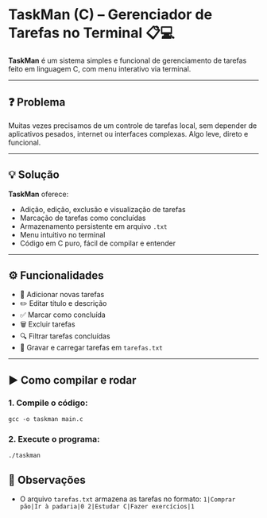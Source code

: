 # TaskMan (C) – Gerenciador de Tarefas no Terminal 📋💻

**TaskMan** é um sistema simples e funcional de gerenciamento de tarefas feito em linguagem C, com menu interativo via terminal.

---

## ❓ Problema

Muitas vezes precisamos de um controle de tarefas local, sem depender de aplicativos pesados, internet ou interfaces complexas. Algo leve, direto e funcional.

---

## 💡 Solução

**TaskMan** oferece:
- Adição, edição, exclusão e visualização de tarefas
- Marcação de tarefas como concluídas
- Armazenamento persistente em arquivo `.txt`
- Menu intuitivo no terminal
- Código em C puro, fácil de compilar e entender

---

## ⚙️ Funcionalidades

- 📌 Adicionar novas tarefas
- ✏️ Editar título e descrição
- ✅ Marcar como concluída
- 🗑️ Excluir tarefas
- 🔍 Filtrar tarefas concluídas
- 💾 Gravar e carregar tarefas em `tarefas.txt`

---

## ▶️ Como compilar e rodar

### 1. Compile o código:

`gcc -o taskman main.c`

### 2. Execute o programa:

`./taskman`

## 🧠 Observações

- O arquivo `tarefas.txt` armazena as tarefas no formato:
`1|Comprar pão|Ir à padaria|0
2|Estudar C|Fazer exercícios|1`

